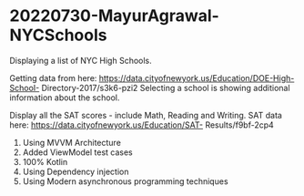 # 20220730-MayurAgrawal-NYCSchools


Displaying a list of NYC High Schools.

Getting data from here: https://data.cityofnewyork.us/Education/DOE-High-SchooI- Directory-2017/s3k6-pzi2
Selecting a school is showing additional information about the school.

Display all the SAT scores - include Math, Reading and Writing.
SAT data here: https://data.cityofnewyork.us/Education/SAT- Results/f9bf-2cp4

1. Using MVVM Architecture
2. Added ViewModel test cases
3. 100% Kotlin
4. Using Dependency injection
5. Using Modern asynchronous programming techniques

